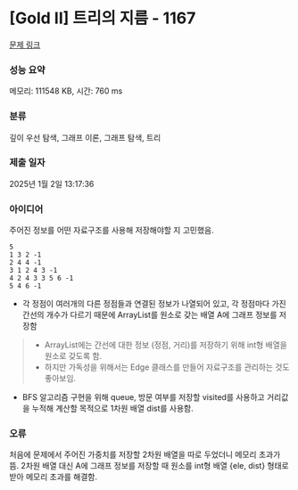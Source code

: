 # [Gold II] 트리의 지름 - 1167 

[문제 링크](https://www.acmicpc.net/problem/1167) 

### 성능 요약

메모리: 111548 KB, 시간: 760 ms

### 분류

깊이 우선 탐색, 그래프 이론, 그래프 탐색, 트리

### 제출 일자

2025년 1월 2일 13:17:36

### 아이디어

주어진 정보를 어떤 자료구조를 사용해 저장해야할 지 고민했음.
```
5
1 3 2 -1
2 4 4 -1
3 1 2 4 3 -1
4 2 4 3 3 5 6 -1
5 4 6 -1
```
* 각 정점이 여러개의 다른 정점들과 연결된 정보가 나열되어 있고, 각 정점마다 가진 간선의 개수가 다르기 때문에 ArrayList를 원소로 갖는 배열 A에 그래프 정보를 저장함
> * ArrayList에는 간선에 대한 정보 (정점, 거리)를 저장하기 위해 int형 배열을 원소로 갖도록 함.
> * 하지만 가독성을 위해서는 Edge 클래스를 만들어 자료구조를 관리하는 것도 좋아보임.
* BFS 알고리즘 구현을 위해 queue, 방문 여부를 저장할 visited를 사용하고 거리값을 누적해 계산할 목적으로 1차원 배열 dist를 사용함.


### 오류

처음에 문제에서 주어진 가중치를 저장할 2차원 배열을 따로 두었더니 메모리 초과가 뜸.
2차원 배열 대신 A에 그래프 정보를 저장할 때 원소를 int형 배열 {ele, dist} 형태로 받아 메모리 초과를 해결함.

